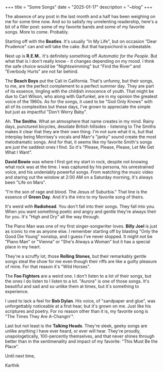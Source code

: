 +++
title = "Some Songs"
date = "2025-01-17"
description = "~blog"
+++

The absence of any post in the last month and a half has been weighing on me for some time now. And so to satisfy my unrelenting readership, here's a bit of a filler post: some of my favorite bands and some of my favorite songs. More to come. Probably.

Starting off with the **Beatles**. It's usually "In My Life", but on occasion "Dear Prudence" can and will take the cake. But that harpsichord is unbeatable.

Next up is **R.E.M.**. It's definitely something off *Automatic for the People*. But what that is I don't really know - it changes depending on my mood. I think the safe choice would be "Nightswimming" but "Find the River" and "Everbody Hurts" are not far behind.

The **Beach Boys** put the Cali in California. That's unfunny, but their songs, to me, are the perfect complement to a perfect summer day. They are part of its essence, tingling with the childish innocence of youth. That might be due to Carl Wilson, who along with Garfunkel, are in my opinion the greatest voice of the 1960s. As for the songs, it used to be "God Only Knows" with all of its complexities but these days, I've grown to appreciate the simple but just as impactful "Don't Worry Baby".

Ah. **The Smiths**. What an atmosphere that name creates in my mind. Rainy days, punctured bicycles, desolate British hillsides - listening to The Smiths makes it clear that they are their own thing. I'm not sure what it is, but that interplay being Morrisey's vocals and Marr's "janky" sound create the most melodramatic songs. And for that, it seems like my favorite Smith's songs are just the saddest ones I find. So it's "Please, Please, Please, Let Me Get What I Want". 

**David Bowie** was where I first got my start in rock, despite not knowing what rock was at the time. I was captured by his persona, his unrestrained voice, and his undeniably powerful songs. From watching the music video and staring out the window at 2:00 AM on a Saturday morning, it's always been "Life on Mars".

"I'm the son of rage and blood. The Jesus of Suburbia." That line is the essence of **Green Day**. And it's the intro to my favorite song of theirs. 

It's weird with **Radiohead**. You don't fall into their songs. They fall into you. When you want something poetic and angry and gentle they're always their for you. It's "High and Dry" all the way through.

The Piano Man was one of my first singer-songwriter loves. **Billy Joel** is just as iconic to me as anyone else. I remember starting off by blasting "Only the Good Die Young" nonstop, and I guess I've never stopped. It might not be "Piano Man" or "Vienna" or "She's Always a Woman" but it has a special place in my heart.

They're a scruffy lot, those **Rolling Stones**, but their remarkably gentle songs steal the show for me even though their riffs are like a guilty pleasure of mine. For that reason it's "Wild Horses".

The **Foo Fighters** are a weird one. I don't listen to a lot of their songs, but the ones I do listen to I listen to a lot. "Aurora" is one of those songs. It's beautiful and sad and so unlike them at times, but it's something to experience.

I used to lack a feel for **Bob Dylan**. His voice, of "sandpaper and glue", was unforgettably noticeable at a first hear, but it's grown on me. Just like his scriptures and poetry. For no reason other than it is, my favorite song is "The Times They Are A-Changin'".

Last but not least is the **Talking Heads**. They're sleek, geeky songs are unlike anything I have ever heard, or ever will hear. They're proudly, unapologetically, 100-percently themselves, and that never shines through better than in the sentimenality and impact of my favorite: "This Must Be the Place".

Until next time,

Karthik